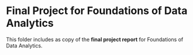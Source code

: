 # Final Project for Foundations of Data Analytics

This folder includes as copy of the **final project report** for Foundations of Data Analytics. 
